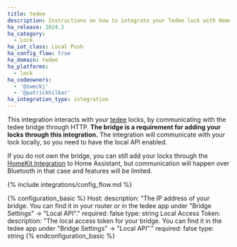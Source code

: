 ```yaml
---
title: tedee
description: Instructions on how to integrate your Tedee lock with Home Assistant.
ha_release: 2024.2
ha_category:
  - Lock
ha_iot_class: Local Push
ha_config_flow: true
ha_domain: tedee
ha_platforms:
  - lock
ha_codeowners:
  - '@zweckj'
  - '@patrickhilker'
ha_integration_type: integration
---
```


This integration interacts with your [tedee](https://tedee.com) locks, by communicating with the tedee bridge through HTTP. **The bridge is a requirement for adding your locks through this integration.**
The integration will communicate with your lock locally, so you need to have the local API enabled.

If you do not own the bridge, you can still add your locks through the [HomeKit Integration](./_integrations/homekit.markdown) to Home Assistant, but communication will happen over Bluetooth in that case and features will be limited.

{% include integrations/config_flow.md %}

{% configuration_basic %}
Host:
  description: "The IP address of your bridge. You can find it in your router or in the tedee app under \"Bridge Settings\" -> \"Local API\"."
  required: false
  type: string
Local Access Token:
  description: "The local access token for your bridge. You can find it in the tedee app under \"Bridge Settings\" -> \"Local API\"."
  required: false
  type: string
{% endconfiguration_basic %}
